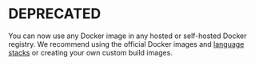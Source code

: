 # DEPRECATED

You can now use any Docker image in any hosted or self-hosted Docker registry. We recommend using the official Docker images and [language stacks](http://index.docker.io/_/) or creating your own custom build images.
